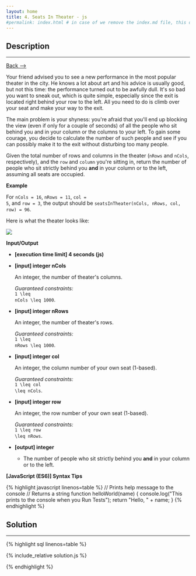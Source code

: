 ```yaml
---
layout: home
title: 4. Seats In Theater - js
#permalink: index.html # in case of we remove the index.md file, this doc will be the index page
---
```


<div class="row">
<div class="columnStmt" markdown="1">

## Description
------

[Back --> ](../README.md)   

Your friend advised you to see a new performance in the most popular theater in the city. He knows a lot about art and his advice is usually good, but not this time: the performance turned out to be awfully dull. It's so bad you want to sneak out, which is quite simple, especially since the exit is located right behind your row to the left. All you need to do is climb over your seat and make your way to the exit.

The main problem is your shyness: you're afraid that you'll end up blocking the view (even if only for a couple of seconds) of all the people who sit behind you and in your column or the columns to your left. To gain some courage, you decide to calculate the number of such people and see if you can possibly make it to the exit without disturbing too many people.

Given the total number of rows and columns in the theater (<code>nRows</code> and <code>nCols</code>, respectively), and the <code>row</code> and <code>column</code> you're sitting in, return the number of people who sit strictly behind you **and** in your column or to the left, assuming all seats are occupied.

**Example**

For <code>nCols = 16</code>, <code>nRows = 11</code>, <code>col = 5</code>, and <code>row = 3</code>, the output should be
<code>seatsInTheater(nCols, nRows, col, row) = 96</code>.

Here is what the theater looks like:

![](./images/example.png)

**Input/Output**

* **[execution time limit] 4 seconds (js)**

* **[input] integer nCols**

    An integer, the number of theater's columns.

    _Guaranteed constraints:_<br>
    <code type='math/tex'>1 \leq nCols \leq 1000</code>.

* **[input] integer nRows**

    An integer, the number of theater's rows.

    _Guaranteed constraints:_<br>
    <code type='math/tex'>1 \leq nRows \leq 1000</code>.

* **[input] integer col**

    An integer, the column number of your own seat (1-based).

    _Guaranteed constraints:_<br>
<code type='math/tex'>1 \leq col \leq nCols</code>.

* **[input] integer row**

    An integer, the row number of your own seat (1-based).

    _Guaranteed constraints:_<br>
    <code type='math/tex'>1 \leq row \leq nRows</code>.

* **[output] integer**

    * The number of people who sit strictly behind you **and** in your column or to the left.

**[JavaScript (ES6)] Syntax Tips**

{% highlight javascript linenos=table %}
// Prints help message to the console
// Returns a string
function helloWorld(name) {
    console.log("This prints to the console when you Run Tests");
    return "Hello, " + name;
}
{% endhighlight %}

</div>
<div class="columnSol" markdown="1">

## Solution
------

{% highlight sql linenos=table %}

{% include_relative solution.js %}

{% endhighlight %}

</div>
</div>
